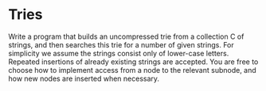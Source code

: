 # Tries
 Write a program that builds an uncompressed trie from a collection C of strings, and then searches this trie for a number of given strings. For simplicity we assume the strings consist only of lower-case letters. Repeated insertions of already existing strings are accepted. You are free to choose how to implement access from a node to the relevant subnode, and how new nodes are inserted when necessary.
